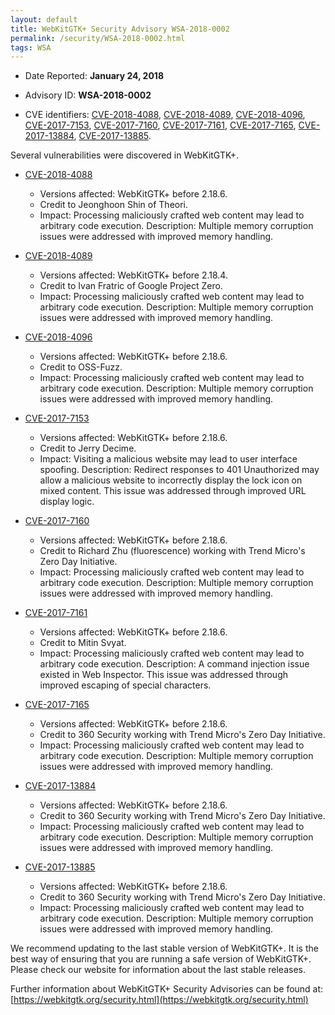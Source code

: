 ```yaml
---
layout: default
title: WebKitGTK+ Security Advisory WSA-2018-0002
permalink: /security/WSA-2018-0002.html
tags: WSA
---
```


* Date Reported: **January 24, 2018**

* Advisory ID: **WSA-2018-0002**

* CVE identifiers: [CVE-2018-4088](#CVE-2018-4088), [CVE-2018-4089](#CVE-2018-4089),
  [CVE-2018-4096](#CVE-2018-4096), [CVE-2017-7153](#CVE-2017-7153),
  [CVE-2017-7160](#CVE-2017-7160), [CVE-2017-7161](#CVE-2017-7161),
  [CVE-2017-7165](#CVE-2017-7165), [CVE-2017-13884](#CVE-2017-13884),
  [CVE-2017-13885](#CVE-2017-13885).


Several vulnerabilities were discovered in WebKitGTK+.

* <a name="CVE-2018-4088" href="https://cve.mitre.org/cgi-bin/cvename.cgi?name=CVE-2018-4088">CVE-2018-4088</a>
  * Versions affected: WebKitGTK+ before 2.18.6.
  * Credit to Jeonghoon Shin of Theori.
  * Impact: Processing maliciously crafted web content may lead to
    arbitrary code execution. Description: Multiple memory corruption
    issues were addressed with improved memory handling.

* <a name="CVE-2018-4089" href="https://cve.mitre.org/cgi-bin/cvename.cgi?name=CVE-2018-4089">CVE-2018-4089</a>
  * Versions affected: WebKitGTK+ before 2.18.4.
  * Credit to Ivan Fratric of Google Project Zero.
  * Impact: Processing maliciously crafted web content may lead to
    arbitrary code execution. Description: Multiple memory corruption
    issues were addressed with improved memory handling.

* <a name="CVE-2018-4096" href="https://cve.mitre.org/cgi-bin/cvename.cgi?name=CVE-2018-4096">CVE-2018-4096</a>
  * Versions affected: WebKitGTK+ before 2.18.6.
  * Credit to OSS-Fuzz.
  * Impact: Processing maliciously crafted web content may lead to
    arbitrary code execution. Description: Multiple memory corruption
    issues were addressed with improved memory handling.

* <a name="CVE-2017-7153" href="https://cve.mitre.org/cgi-bin/cvename.cgi?name=CVE-2017-7153">CVE-2017-7153</a>
  * Versions affected: WebKitGTK+ before 2.18.6.
  * Credit to Jerry Decime.
  * Impact: Visiting a malicious website may lead to user interface
    spoofing. Description: Redirect responses to 401 Unauthorized may
    allow a malicious website to incorrectly display the lock icon on
    mixed content. This issue was addressed through improved URL display
    logic.

* <a name="CVE-2017-7160" href="https://cve.mitre.org/cgi-bin/cvename.cgi?name=CVE-2017-7160">CVE-2017-7160</a>
  * Versions affected: WebKitGTK+ before 2.18.6.
  * Credit to Richard Zhu (fluorescence) working with Trend Micro's Zero
    Day Initiative.
  * Impact: Processing maliciously crafted web content may lead to
    arbitrary code execution. Description: Multiple memory corruption
    issues were addressed with improved memory handling.

* <a name="CVE-2017-7161" href="https://cve.mitre.org/cgi-bin/cvename.cgi?name=CVE-2017-7161">CVE-2017-7161</a>
  * Versions affected: WebKitGTK+ before 2.18.6.
  * Credit to Mitin Svyat.
  * Impact: Processing maliciously crafted web content may lead to
    arbitrary code execution. Description: A command injection issue
    existed in Web Inspector. This issue was addressed through improved
    escaping of special characters.

* <a name="CVE-2017-7165" href="https://cve.mitre.org/cgi-bin/cvename.cgi?name=CVE-2017-7165">CVE-2017-7165</a>
  * Versions affected: WebKitGTK+ before 2.18.6.
  * Credit to 360 Security working with Trend Micro's Zero Day
    Initiative.
  * Impact: Processing maliciously crafted web content may lead to
    arbitrary code execution. Description: Multiple memory corruption
    issues were addressed with improved memory handling.

* <a name="CVE-2017-13884" href="https://cve.mitre.org/cgi-bin/cvename.cgi?name=CVE-2017-13884">CVE-2017-13884</a>
  * Versions affected: WebKitGTK+ before 2.18.6.
  * Credit to 360 Security working with Trend Micro's Zero Day
    Initiative.
  * Impact: Processing maliciously crafted web content may lead to
    arbitrary code execution. Description: Multiple memory corruption
    issues were addressed with improved memory handling.

* <a name="CVE-2017-13885" href="https://cve.mitre.org/cgi-bin/cvename.cgi?name=CVE-2017-13885">CVE-2017-13885</a>
  * Versions affected: WebKitGTK+ before 2.18.6.
  * Credit to 360 Security working with Trend Micro's Zero Day
    Initiative.
  * Impact: Processing maliciously crafted web content may lead to
    arbitrary code execution. Description: Multiple memory corruption
    issues were addressed with improved memory handling.


We recommend updating to the last stable version of WebKitGTK+. It is
the best way of ensuring that you are running a safe version of
WebKitGTK+. Please check our website for information about the last
stable releases.

Further information about WebKitGTK+ Security Advisories can be found at:
[https://webkitgtk.org/security.html](https://webkitgtk.org/security.html)
